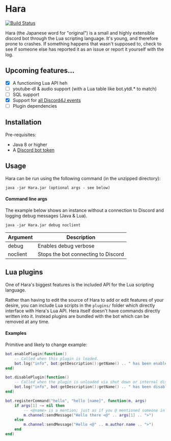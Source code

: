 # Hara

[![Build Status](https://ci.jammehcow.ml/job/Hara/badge/icon)](https://ci.jammehcow.ml/job/Hara/)

Hara (the Japanese word for "original") is a small and highly extensible discord bot through the Lua scripting language. It's young, and therefore prone to crashes.
If something happens that wasn't supposed to, check to see if someone else has reported it as an issue or report it yourself with the log.

## Upcoming features...

- [x] A functioning Lua API heh
- [ ] youtube-dl & audio support (with a Lua table like bot.ytdl.* to match)
- [ ] SQL support 
- [x] Support for [all Discord4J events](https://jitpack.io/com/github/austinv11/Discord4j/2.7.0/javadoc/)
- [ ] Plugin dependencies

## Installation

Pre-requisites:
 - Java 8 or higher
 - A [Discord bot token](https://discordapp.com/developers/docs/topics/oauth2#registering-applications)

## Usage

Hara can be run using the following command (in the unzipped directory):

```
java -jar Hara.jar (optional args - see below)
```

#### Command line args

The example below shows an instance without a connection to Discord and logging debug messages (Java & Lua).
 
```
java -jar Hara.jar debug noclient
```

| Argument | Description |
| -------- | ----------- |
| debug    | Enables debug verbose |
| noclient | Stops the bot connecting to Discord |

## Lua plugins

One of Hara's biggest features is the included API for the Lua scripting language.

Rather than having to edit the source of Hara to add or edit features of your desire, you can include Lua scripts in the ```plugins/``` folder which directly interface with Hera's Lua API.
Hera itself doesn't have commands directly written into it. Instead plugins are bundled with the bot which can be removed at any time.

#### Examples

Primitive and likely to change example:
```lua
bot.enablePlugin(function()
    -- Called when this plugin is loaded.
    bot.log("info", bot:getDescription():getName() .. " has been enabled!")
end)

bot.disablePlugin(function()
    -- Called when the plugin is unloaded via shut down or internal disableAll() is called.
    bot.log("info", bot:getDescription():getName() .. " has been disabled! See you later.")
end)

bot.registerCommand("hello", "hello [name]", function(m, args)
    if args[1] ~= nil then
        -- <@name> is a mention; just as if you @ mentioned someone in chat.
        m.channel:sendMessage("Hello there <@" .. args[1] .. ">")
    else
        m.channel:sendMessage("Hello <@" .. m.author.name .. ">")
    end
end)
```